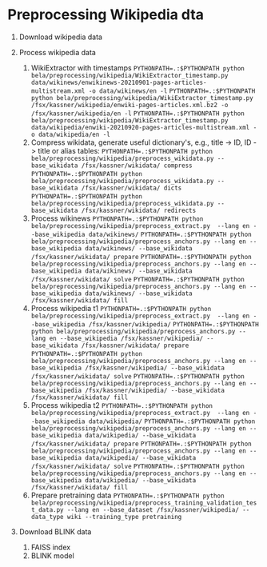 # Preprocessing Wikipedia dta

1. Download wikipedia data
2. Process wikipedia data
   1. WikiExtractor with timestamps
   ```PYTHONPATH=.:$PYTHONPATH python bela/preprocessing/wikipedia/WikiExtractor_timestamp.py data/wikinews/enwikinews-20210901-pages-articles-multistream.xml -o data/wikinews/en -l```
   ```PYTHONPATH=.:$PYTHONPATH python bela/preprocessing/wikipedia/WikiExtractor_timestamp.py /fsx/kassner/wikipedia/enwiki-pages-articles.xml.bz2 -o /fsx/kassner/wikipedia/en -l```
   ```PYTHONPATH=.:$PYTHONPATH python bela/preprocessing/wikipedia/WikiExtractor_timestamp.py  data/wikipedia/enwiki-20210920-pages-articles-multistream.xml -o data/wikipedia/en -l```
   2. Compress wikidata, generate useful dictionary's, e.g., title -> ID, ID -> title or alias tables:
   ```PYTHONPATH=.:$PYTHONPATH python bela/preprocessing/wikipedia/preprocess_wikidata.py --base_wikidata /fsx/kassner/wikidata/ compress```
   ```PYTHONPATH=.:$PYTHONPATH python bela/preprocessing/wikipedia/preprocess_wikidata.py --base_wikidata /fsx/kassner/wikidata/ dicts```
   ```PYTHONPATH=.:$PYTHONPATH python bela/preprocessing/wikipedia/preprocess_wikidata.py --base_wikidata /fsx/kassner/wikidata/ redirects```
   3. Process wikinews
   ```PYTHONPATH=.:$PYTHONPATH python bela/preprocessing/wikipedia/preprocess_extract.py  --lang en --base_wikipedia data/wikinews/```
   ```PYTHONPATH=.:$PYTHONPATH python bela/preprocessing/wikipedia/preprocess_anchors.py --lang en --base_wikipedia data/wikinews/ --base_wikidata /fsx/kassner/wikidata/ prepare```
   ```PYTHONPATH=.:$PYTHONPATH python bela/preprocessing/wikipedia/preprocess_anchors.py --lang en --base_wikipedia data/wikinews/ --base_wikidata /fsx/kassner/wikidata/ solve```
   ```PYTHONPATH=.:$PYTHONPATH python bela/preprocessing/wikipedia/preprocess_anchors.py --lang en --base_wikipedia data/wikinews/ --base_wikidata /fsx/kassner/wikidata/ fill```
   4.  Process wikipedia t1
   ```PYTHONPATH=.:$PYTHONPATH python bela/preprocessing/wikipedia/preprocess_extract.py  --lang en --base_wikipedia /fsx/kassner/wikipedia/```
   ```PYTHONPATH=.:$PYTHONPATH python bela/preprocessing/wikipedia/preprocess_anchors.py --lang en --base_wikipedia /fsx/kassner/wikipedia/ --base_wikidata /fsx/kassner/wikidata/ prepare```
   ```PYTHONPATH=.:$PYTHONPATH python bela/preprocessing/wikipedia/preprocess_anchors.py --lang en --base_wikipedia /fsx/kassner/wikipedia/ --base_wikidata /fsx/kassner/wikidata/ solve```
   ```PYTHONPATH=.:$PYTHONPATH python bela/preprocessing/wikipedia/preprocess_anchors.py --lang en --base_wikipedia /fsx/kassner/wikipedia/ --base_wikidata /fsx/kassner/wikidata/ fill```
   5. Process wikipedia t2
   ```PYTHONPATH=.:$PYTHONPATH python bela/preprocessing/wikipedia/preprocess_extract.py  --lang en --base_wikipedia data/wikipedia/```
   ```PYTHONPATH=.:$PYTHONPATH python bela/preprocessing/wikipedia/preprocess_anchors.py --lang en --base_wikipedia data/wikipedia/ --base_wikidata /fsx/kassner/wikidata/ prepare```
   ```PYTHONPATH=.:$PYTHONPATH python bela/preprocessing/wikipedia/preprocess_anchors.py --lang en --base_wikipedia data/wikipedia/ --base_wikidata /fsx/kassner/wikidata/ solve```
   ```PYTHONPATH=.:$PYTHONPATH python bela/preprocessing/wikipedia/preprocess_anchors.py --lang en --base_wikipedia data/wikipedia/ --base_wikidata /fsx/kassner/wikidata/ fill```
   6. Prepare pretraining data
   ```PYTHONPATH=.:$PYTHONPATH python bela/preprocessing/wikipedia/preprocess_training_validation_test_data.py --lang en --base_dataset /fsx/kassner/wikipedia/ --data_type wiki --training_type pretraining```

3. Download BLINK data 
   1. FAISS index
   2. BLINK model

